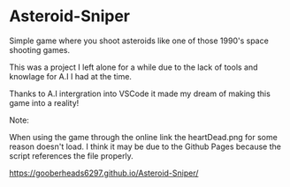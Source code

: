 # Asteroid-Sniper

Simple game where you shoot asteroids like one of those 1990's space shooting games.

This was a project I left alone for a while due to the lack of tools and knowlage for A.I I had at the time.

Thanks to A.I intergration into VSCode it made my dream of making this game into a reality!


Note:

  When using the game through the online link the heartDead.png for some reason doesn't load. I think it may be due to the Github Pages because the script references the file properly.


  https://gooberheads6297.github.io/Asteroid-Sniper/
